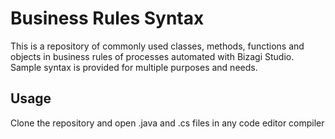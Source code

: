 # Business Rules Syntax

This is a repository of commonly used classes, methods, functions and objects in business rules of processes automated with Bizagi Studio. Sample syntax is provided for multiple purposes and needs. 

## Usage

Clone the repository and open .java and  .cs files in any code editor compiler
